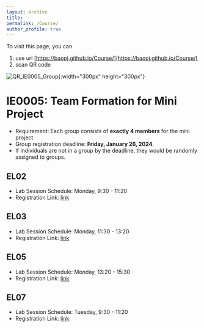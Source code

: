 ```yaml
---
layout: archive
title: 
permalink: /Course/
author_profile: true
---
```


To visit this page, you can
1. use url [https://baopj.github.io/Course/](https://baopj.github.io/Course/) 
2. scan QR code 

![QR_IE0005_Group](https://baopj.github.io/images/QR_IE0005_Group.png){:width="300px" height="300px"}

# IE0005: Team Formation for Mini Project
- Requirement: Each group consists of **exactly 4 members** for the mini project
- Group registration deadline: **Friday, January 26, 2024**.
- If individuals are not in a group by the deadline, they would be randomly assigned to groups.

## EL02
- Lab Session Schedule: Monday, 9:30 - 11:20
- Registration Link: [link](https://docs.google.com/spreadsheets/d/1evCmdrF5lygupPDoQHVzwdcB-urkrGARy2joQOeklbc)

## EL03
- Lab Session Schedule: Monday, 11:30 - 13:20
- Registration Link: [link](https://docs.google.com/spreadsheets/d/1aUSOMDJob0KzTtVo3SXQq347cvpRR9EvQMuIw9jtwKY)

## EL05
- Lab Session Schedule: Monday, 13:20 - 15:30
- Registration Link: [link](https://docs.google.com/spreadsheets/d/1KQ2i9b7nIkLm7rHrdHm31kqhH_P1ZTMQKynIgdsj4eQ)

## EL07
- Lab Session Schedule: Tuesday, 9:30 - 11:20
- Registration Link: [link](https://docs.google.com/spreadsheets/d/1yOqa7CF7cSCC3tdBGQX4OXrbUypRrzRVjERSDaskZJ8)

